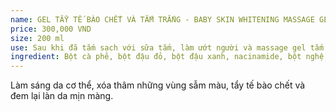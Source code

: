 ```yaml
---
name: GEL TẨY TẾ BÀO CHẾT VÀ TẮM TRẮNG - BABY SKIN WHITENING MASSAGE GEL
price: 300,000 VND
size: 200 ml
use: Sau khi đã tắm sạch với sữa tắm, làm ướt người và massage gel tắm trắng lên, đợi trong khoảng 5-10 phút rồi rửa sạch với nước, không cần tắm lại với xà phòng.
ingredient: Bột cà phê, bột đậu đỏ, bột đậu xanh, nacinamide, bột nghệ, tinh khoai tây, phục linh, cam thảo, bạch chỉ, rễ dâu tằm, bột vỏ cam, bột chanh.
---
```

Làm sáng da cơ thể, xóa thâm những vùng sẫm màu, tẩy tế bào chết và đem lại làn da mịn màng.

